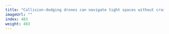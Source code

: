 ```yaml
---
title: "Collision-dodging drones can navigate tight spaces without crashing"
imageUrl: ""
index: 483
weight: 483
---
```


